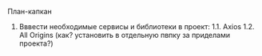 План-капкан
1. Вввести необходимые сервисы и библиотеки в проект:
    1.1. Axios
    1.2. All Origins (как? установить в отдельную пвпку за приделами проекта?)

